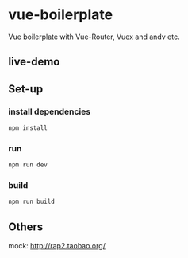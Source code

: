 # vue-boilerplate
Vue boilerplate with Vue-Router, Vuex and andv etc.

## live-demo

## Set-up

### install dependencies

```bash
npm install
```

### run

```bash
npm run dev
```

### build

```bash
npm run build
```

## Others

mock: http://rap2.taobao.org/